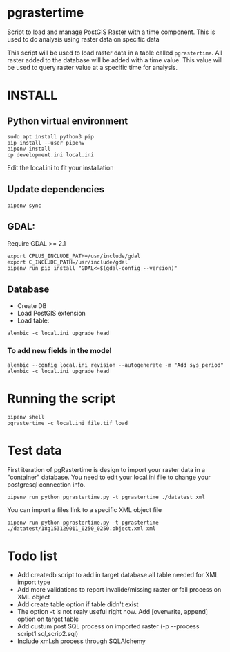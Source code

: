# pgrastertime
Script to load and manage PostGIS Raster with a time component. This is used
to do analysis using raster data on specific data

This script will be used to load raster data in a table called `pgrastertime`.
All raster added to the database will be added with a time value. This value
will be used to query raster value at a specific time for analysis.


# INSTALL

## Python virtual environment
```
sudo apt install python3 pip
pip install --user pipenv
pipenv install
cp development.ini local.ini
```
Edit the local.ini to fit your installation

## Update dependencies
```
pipenv sync
```

## GDAL:
Require GDAL >= 2.1
```
export CPLUS_INCLUDE_PATH=/usr/include/gdal
export C_INCLUDE_PATH=/usr/include/gdal
pipenv run pip install "GDAL<=$(gdal-config --version)"
```

## Database
 - Create DB
 - Load PostGIS extension
 - Load table:
```
alembic -c local.ini upgrade head
```

### To add new fields in the model
```
alembic --config local.ini revision --autogenerate -m "Add sys_period"
alembic -c local.ini upgrade head
```

# Running the script
```
pipenv shell
pgrastertime -c local.ini file.tif load
```

# Test data


First iteration of pgRastertime is design to import your raster data in a "container" database.  You need to edit your local.ini file to change your postgresql connection info. 

```
pipenv run python pgrastertime.py -t pgrastertime ./datatest xml
```

You can import a files link to a specific XML object file

```
pipenv run python pgrastertime.py -t pgrastertime ./datatest/18g153129011_0250_0250.object.xml xml
```

# Todo list

 * Add createdb script to add in target database all table needed for XML import type
 * Add more validations to report invalide/missing raster or fail process on XML object 
 * Add create table option if table didn't exist
 * The option -t is not realy useful right now.  Add [overwrite, append] option on target table 
 * Add custum post SQL process on imported raster (-p --process script1.sql,scrip2.sql)
 * Include xml.sh process through SQLAlchemy




